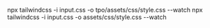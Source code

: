 npx tailwindcss -i input.css -o tpo/assets/css/style.css --watch
npx tailwindcss -i input.css -o assets/css/style.css --watch
